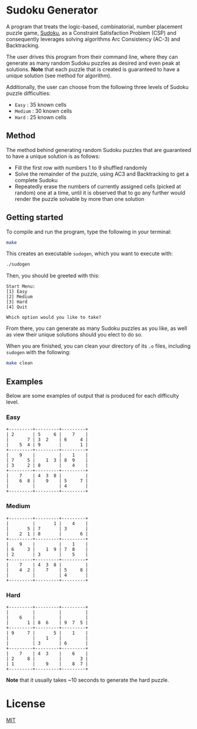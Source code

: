 # Sudoku Generator
A program that treats the logic-based, combinatorial, number placement puzzle game, [Sudoku](https://en.wikipedia.org/wiki/Sudoku), as a Constraint Satisfaction Problem (CSP) and consequently leverages solving algorithms Arc Consistency (AC-3) and Backtracking.

The user drives this program from their command line, where they can generate as many random Sudoku puzzles as desired and even peak at solutions. **Note** that each puzzle that is created is guaranteed to have a unique solution (see method for algorithm).

Additionally, the user can choose from the following three levels of Sudoku puzzle difficulties:
- ``Easy`` : 35 known cells
- ``Medium`` : 30 known cells
- ``Hard`` : 25 known cells
## Method
The method behind generating random Sudoku puzzles that are guaranteed to have a unique solution is as follows:
- Fill the first row with numbers 1 to 9 shuffled randomly
- Solve the remainder of the puzzle, using AC3 and Backtracking to get a complete Sudoku
- Repeatedly erase the numbers of currently assigned cells (picked at random) one at a time, until it is observed that to go any further would render the puzzle solvable by more than one solution
## Getting started
To compile and run the program, type the following in your terminal:
```bash
make
```
This creates an executable `sudogen`, which you want to execute with:
```bash
./sudogen
```
Then, you should be greeted with this:
```
Start Menu:
[1] Easy
[2] Medium
[3] Hard
[4] Quit

Which option would you like to take? 
```
From there, you can generate as many Sudoku puzzles as you like, as well as view their unique solutions should you elect to do so.

When you are finished, you can clean your directory of its `.o` files, including `sudogen` with the following:
```bash
make clean
```
## Examples
Below are some examples of output that is produced for each difficulty level.
### Easy
```
+---------+---------+---------+
| 2       | 5     6 |    7    |
|       7 | 3  2    | 6     4 |
|    5  4 | 9       |       1 |
+---------+---------+---------+
|    9    |         |    1    |
| 7     5 |    1  3 | 8  9    |
| 3     2 | 8       |    4    |
+---------+---------+---------+
|    7    | 4  3  8 |         |
|    6  8 |    9    | 5     7 |
|         |         | 4       |
+---------+---------+---------+
```
### Medium
```
+---------+---------+---------+
|         |       1 |    4    |
|       5 | 7       | 3       |
|    2  1 | 8       |       6 |
+---------+---------+---------+
|    9    |         |    1    |
| 6     3 |    1  9 | 7  8    |
| 2       | 3       |    5    |
+---------+---------+---------+
|    7    | 4  3  8 |         |
|    4  2 |    7    | 5     8 |
|         |         | 4       |
+---------+---------+---------+
```
### Hard
```
+---------+---------+---------+
|         |         |         |
|    6    |         |         |
|       1 | 8  6    | 9  7  5 |
+---------+---------+---------+
| 9     7 |       5 |    1    |
|         |    1    |         |
|         | 3       | 6       |
+---------+---------+---------+
|    7    | 4  3    |    6    |
| 2     8 |         |       3 |
| 1       |    9    |    8  7 |
+---------+---------+---------+
```
**Note** that it usually takes ~10 seconds to generate the hard puzzle.
# License
[MIT](https://choosealicense.com/licenses/mit/)
